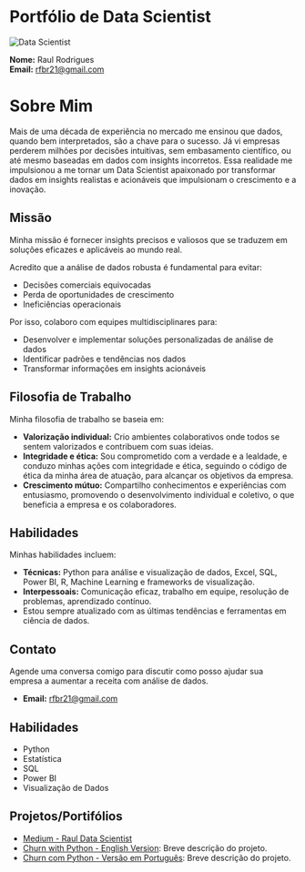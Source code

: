 # Portfólio de Data Scientist

![Data Scientist](<img src="https://www.sankhya.com.br/wp-content/uploads/2021/05/inteligencia-artificial.png" alt="Inteligência Artificial" width="300">)


**Nome:** Raul Rodrigues  
**Email:** rfbr21@gmail.com

# Sobre Mim

Mais de uma década de experiência no mercado me ensinou que dados, quando bem interpretados, são a chave para o sucesso. Já vi empresas perderem milhões por decisões intuitivas, sem embasamento científico, ou até mesmo baseadas em dados com insights incorretos. Essa realidade me impulsionou a me tornar um Data Scientist apaixonado por transformar dados em insights realistas e acionáveis que impulsionam o crescimento e a inovação.

## Missão

Minha missão é fornecer insights precisos e valiosos que se traduzem em soluções eficazes e aplicáveis ao mundo real.

Acredito que a análise de dados robusta é fundamental para evitar:
- Decisões comerciais equivocadas
- Perda de oportunidades de crescimento
- Ineficiências operacionais

Por isso, colaboro com equipes multidisciplinares para:
- Desenvolver e implementar soluções personalizadas de análise de dados
- Identificar padrões e tendências nos dados
- Transformar informações em insights acionáveis

## Filosofia de Trabalho

Minha filosofia de trabalho se baseia em:
- **Valorização individual:** Crio ambientes colaborativos onde todos se sentem valorizados e contribuem com suas ideias.
- **Integridade e ética:** Sou comprometido com a verdade e a lealdade, e conduzo minhas ações com integridade e ética, seguindo o código de ética da minha área de atuação, para alcançar os objetivos da empresa.
- **Crescimento mútuo:** Compartilho conhecimentos e experiências com entusiasmo, promovendo o desenvolvimento individual e coletivo, o que beneficia a empresa e os colaboradores.

## Habilidades

Minhas habilidades incluem:
- **Técnicas:** Python para análise e visualização de dados, Excel, SQL, Power BI, R, Machine Learning e frameworks de visualização.
- **Interpessoais:** Comunicação eficaz, trabalho em equipe, resolução de problemas, aprendizado contínuo.
- Estou sempre atualizado com as últimas tendências e ferramentas em ciência de dados.

## Contato

Agende uma conversa comigo para discutir como posso ajudar sua empresa a aumentar a receita com análise de dados.

- **Email:** [rfbr21@gmail.com](mailto:rfbr21@gmail.com)

## Habilidades

- Python
- Estatística
- SQL
- Power BI
- Visualização de Dados

## Projetos/Portifólios

- [Medium - Raul Data Scientist](https://medium.com/@raul-data-scientist)
- [Churn with Python - English Version](https://github.com/Raul-Data-Scientist/004Churn-EnglishVersion): Breve descrição do projeto.
- [Churn com Python - Versão em Português](https://github.com/Raul-Data-Scientist/004Churn-PortugueseVersion): Breve descrição do projeto.
